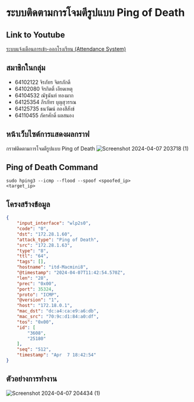 # ระบบติดตามการโจมตีรูปแบบ Ping of Death
## Link to Youtube
[ระบบแจ้งเตือนการเข้า-ออกโรงเรียน (Attendance System)](https://youtu.be/BAh69DkOwuc?si=MIl8_Ys98mKSaYL-)
## สมาชิกในกลุ่ม
- 64102122 จิรภัทร จิตรภักดี
- 64102080 จิรกิตติ์ เอียดเหตุ 
- 64104532 ณัฐนันท์ ทองมาก
- 64125354 ภีรภัทร บุญสุวรรณ
- 64125735 ธนวัฒน์ กองสีสังข์
- 64110455 ภัครศักดิ์ ผลสนอง 
## หน้าเว็บไซต์การแสดงผลกราฟ
กราฟติดตามการโจมตีรูปแบบ Ping of Death
![Screenshot 2024-04-07 203718 (1)](https://github.com/TOEYJIRAKIT/Cyber-Security---Project/assets/110581279/365b39c2-5159-465c-8559-b9995c4f1ebe)
## Ping of Death Command
<code>sudo hping3 --icmp --flood --spoof <spoofed_ip> <target_ip></code>
## โครงสร้างข้อมูล
```json
{
    "input_interface": "wlp2s0",
    "code": "0",
    "dst": "172.28.1.60",
    "attack_type": "Ping of Death",
    "src": "172.28.1.63",
    "type": "8",
    "ttl": "64",
    "tags": [],
    "hostname": "itd-Macmini8",
    "@timestamp": "2024-04-07T11:42:54.570Z",
    "len": "28",
    "prec": "0x00",
    "port": 35324,
    "proto": "ICMP",
    "@version": "1",
    "host": "172.18.0.1",
    "mac_dst": "dc:a4:ca:e9:a6:db",
    "mac_src": "70:9c:d1:84:a0:df",
    "tos": "0x00",
    "id": [
        "3608",
        "25180"
    ],
    "seq": "512",
    "timestamp": "Apr  7 18:42:54"
}
```
## ตัวอย่างการทำงาน
![Screenshot 2024-04-07 204434 (1)](https://github.com/TOEYJIRAKIT/Cyber-Security---Project/assets/110581279/a0723a82-7174-45d8-adfa-f165d89999e5)
